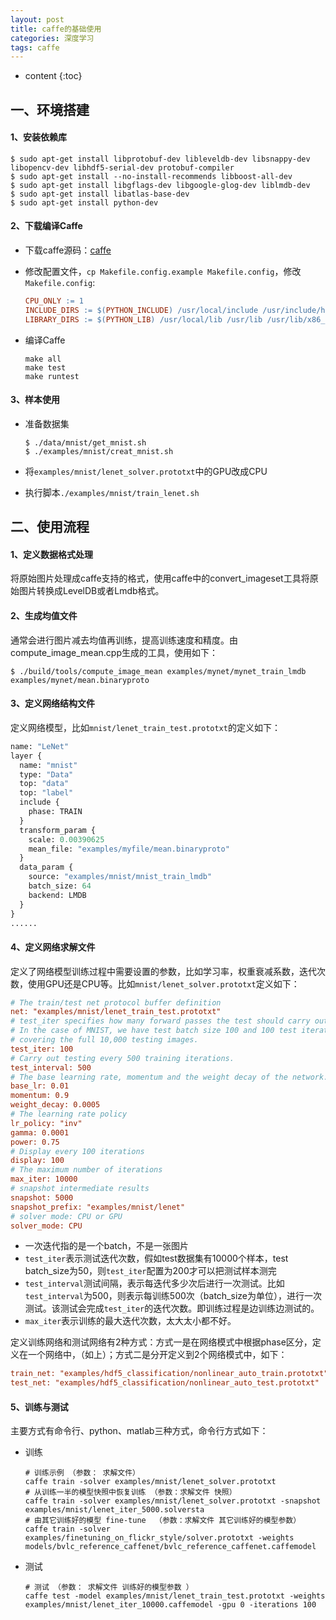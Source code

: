 ```yaml
---
layout: post
title: caffe的基础使用
categories: 深度学习
tags: caffe
---
```


* content
{:toc}
## 一、环境搭建

#### 1、安装依赖库

```shell
$ sudo apt-get install libprotobuf-dev libleveldb-dev libsnappy-dev libopencv-dev libhdf5-serial-dev protobuf-compiler
$ sudo apt-get install --no-install-recommends libboost-all-dev
$ sudo apt-get install libgflags-dev libgoogle-glog-dev liblmdb-dev
$ sudo apt-get install libatlas-base-dev
$ sudo apt-get install python-dev
```

<!--more-->

#### 2、下载编译Caffe

* 下载caffe源码：[caffe](<https://github.com/BVLC/caffe>)

* 修改配置文件，`cp Makefile.config.example Makefile.config`，修改`Makefile.config`:

  ```makefile
  CPU_ONLY := 1
  INCLUDE_DIRS := $(PYTHON_INCLUDE) /usr/local/include /usr/include/hdf5/serial
  LIBRARY_DIRS := $(PYTHON_LIB) /usr/local/lib /usr/lib /usr/lib/x86_64-linux-gnu /usr/lib/x86_64-linux-gnu/hdf5/serial 
  ```

* 编译Caffe
  ```shell
  make all
  make test
  make runtest
  ```


#### 3、样本使用

* 准备数据集

  ```shell
  $ ./data/mnist/get_mnist.sh
  $ ./examples/mnist/creat_mnist.sh
  ```

* 将`examples/mnist/lenet_solver.prototxt`中的GPU改成CPU

* 执行脚本`./examples/mnist/train_lenet.sh`



## 二、使用流程

#### 1、定义数据格式处理

将原始图片处理成caffe支持的格式，使用caffe中的convert_imageset工具将原始图片转换成LevelDB或者Lmdb格式。

#### 2、生成均值文件

通常会进行图片减去均值再训练，提高训练速度和精度。由compute_image_mean.cpp生成的工具，使用如下：

```shell
$ ./build/tools/compute_image_mean examples/mynet/mynet_train_lmdb examples/mynet/mean.binaryproto
```

#### 3、定义网络结构文件

定义网络模型，比如`mnist/lenet_train_test.prototxt`的定义如下：

```protobuf
name: "LeNet"
layer {
  name: "mnist"
  type: "Data"
  top: "data"
  top: "label"
  include {
    phase: TRAIN
  }
  transform_param {
    scale: 0.00390625
    mean_file: "examples/myfile/mean.binaryproto"
  }
  data_param {
    source: "examples/mnist/mnist_train_lmdb"
    batch_size: 64
    backend: LMDB
  }
}
......
```

#### 4、定义网络求解文件

定义了网络模型训练过程中需要设置的参数，比如学习率，权重衰减系数，迭代次数，使用GPU还是CPU等。比如`mnist/lenet_solver.prototxt`定义如下：

```ini
# The train/test net protocol buffer definition
net: "examples/mnist/lenet_train_test.prototxt"
# test_iter specifies how many forward passes the test should carry out.
# In the case of MNIST, we have test batch size 100 and 100 test iterations,
# covering the full 10,000 testing images.
test_iter: 100
# Carry out testing every 500 training iterations.
test_interval: 500
# The base learning rate, momentum and the weight decay of the network.
base_lr: 0.01
momentum: 0.9
weight_decay: 0.0005
# The learning rate policy
lr_policy: "inv"
gamma: 0.0001
power: 0.75
# Display every 100 iterations
display: 100
# The maximum number of iterations
max_iter: 10000
# snapshot intermediate results
snapshot: 5000
snapshot_prefix: "examples/mnist/lenet"
# solver mode: CPU or GPU
solver_mode: CPU
```

* 一次迭代指的是一个batch，不是一张图片
* `test_iter`表示测试迭代次数，假如test数据集有10000个样本，test batch_size为50，则`test_iter`配置为200才可以把测试样本测完
* `test_interval`测试间隔，表示每迭代多少次后进行一次测试。比如`test_interval`为500，则表示每训练500次（batch_size为单位），进行一次测试。该测试会完成`test_iter`的迭代次数。即训练过程是边训练边测试的。
* `max_iter`表示训练的最大迭代次数，太大太小都不好。

定义训练网络和测试网络有2种方式：方式一是在网络模式中根据phase区分，定义在一个网络中，（如上）；方式二是分开定义到2个网络模式中，如下：

```ini
train_net: "examples/hdf5_classification/nonlinear_auto_train.prototxt"
test_net: "examples/hdf5_classification/nonlinear_auto_test.prototxt"
```

####  5、训练与测试

主要方式有命令行、python、matlab三种方式，命令行方式如下：

* 训练

  ```shell
  # 训练示例 （参数： 求解文件）
  caffe train -solver examples/mnist/lenet_solver.prototxt
  # 从训练一半的模型快照中恢复训练 （参数：求解文件 快照）
  caffe train -solver examples/mnist/lenet_solver.prototxt -snapshot examples/mnist/lenet_iter_5000.solversta
  # 由其它训练好的模型 fine-tune  （参数：求解文件 其它训练好的模型参数） 
  caffe train -solver examples/finetuning_on_flickr_style/solver.prototxt -weights models/bvlc_reference_caffenet/bvlc_reference_caffenet.caffemodel
  ```
* 测试

  ```shell
  # 测试 （参数： 求解文件 训练好的模型参数 ）
  caffe test -model examples/mnist/lenet_train_test.prototxt -weights examples/mnist/lenet_iter_10000.caffemodel -gpu 0 -iterations 100
  ```


